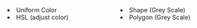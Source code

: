 <div style="display: grid; grid-template-columns: repeat(2, 2fr); grid-gap: 10px;">
	<div>
		 <li>Uniform Color</li>
		 <li>HSL (adjust color)</li>
	</div>
	<div>
		<li>Shape (Grey Scale)</li>
		<li>Polygon (Grey Scale)</li>
	</div>
</div>